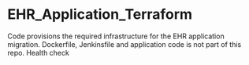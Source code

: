 # EHR_Application_Terraform
Code provisions the required infrastructure for the EHR application migration.
Dockerfile, Jenkinsfile and application code is not part of this repo.
Health check
